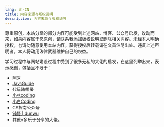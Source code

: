 ```yaml
---
lang: zh-CN
title: 内容来源与版权说明
description: 内容来源与版权说明
---
```


尊重原创，本站分享的部分内容可能受到上述网站、博客、公众号启发，改动而来，如果内容属于您原创，请联系我添加版权说明或删除相关内容。未经本人明确授权，也请勿随意使用本站内容。获得授权后转载请在文首注明出处。违反上述声明者，本人将动用法律武器维护自己的权益。

学习过程中与网站建设过程中受到了很多无私的大佬的启发，在这里列举出来，表示感谢，包括且不限于：
- [阿秀][阿秀的网站]
- [JavaGuide][JavaGuide的网站]
- [代码随想录][代码随想录网站]
- [小林coding][小林coding的网站]
- [小白Coding][小白Coding网站]
- CS指南公众号
- [钝悟 | dunwu][dunwu的github]
- 其他n多乐于分享的大佬。








[阿秀的网站]: https://interviewguide.cn/
[JavaGuide的网站]: https://javaguide.cn/
[代码随想录网站]: https://programmercarl.com/
[小林coding的网站]: https://interviewguide.cn/
[小白Coding网站]:https://www.xiaobaicoding.com/
[dunwu的github]: https://github.com/dunwu

